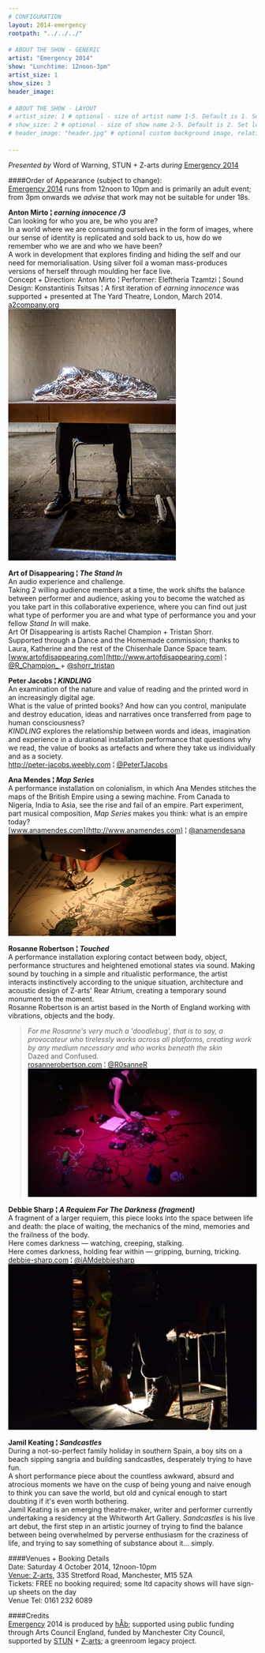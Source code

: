 ```yaml
---
# CONFIGURATION
layout: 2014-emergency
rootpath: "../../../"

# ABOUT THE SHOW - GENERIC
artist: "Emergency 2014"
show: "Lunchtime: 12noon-3pm"
artist_size: 1
show_size: 3
header_image:

# ABOUT THE SHOW - LAYOUT
# artist_size: 1 # optional - size of artist name 1-5. Default is 1. Set longer names to lower values
# show_size: 2 # optional - size of show name 2-5. Default is 2. Set longer names to lower values
# header_image: "header.jpg" # optional custom background image, relative to current page

---
```

*Presented by* Word of Warning, STUN + Z-arts *during* [Emergency 2014](/current/2014-emergency)    
          
####Order of Appearance (subject to change):            
[Emergency 2014](/current/2014-emergency) runs from 12noon to 10pm and is primarily an adult event; from 3pm onwards we *advise* that work may not be suitable for under 18s.      
          
**Anton Mirto ¦ *earning innocence /3***          
Can looking for who you are, be who you are?      
In a world where we are consuming ourselves in the form of images, where our sense of identity is replicated and sold back to us, how do we remember who we are and who we have been?     
A work in development that explores finding and hiding the self and our need for memorialisation. Using silver foil a woman mass-produces versions of herself through moulding her face live.     
Concept + Direction: Anton Mirto ¦ Performer: Eleftheria Tzamtzi ¦ Sound Design: Konstantinis Tsitsas ¦ A first iteration of *earning innocence* was supported + presented at The Yard Theatre, London, March 2014.              
[a2company.org](http://www.A2company.org)         
![Anton Mirto](antonmirto.jpg)
          
**Art of Disappearing ¦ *The Stand In***          
An audio experience and challenge.      
Taking 2 willing audience members at a time, the work shifts the balance between performer and audience, asking you to become the watched as you take part in this collaborative experience, where you can find out just what type of performer you are and what type of performance you and your fellow *Stand In* will make.              
Art Of Disappearing is artists Rachel Champion + Tristan Shorr.       
Supported through a Dance and the Homemade commission; thanks to Laura, Katherine and the rest of the Chisenhale Dance Space team.               
[www.artofdisappearing.com](http://www.artofdisappearing.com) ¦ [@R_Champion_ ](http://twitter.com/R_Champion_) + [@shorr_tristan](http://twitter.com/shorr_tristan)          
          
**Peter Jacobs ¦ *KINDLING***           
An examination of the nature and value of reading and the printed word in an increasingly digital age.        
What is the value of printed books? And how can you control, manipulate and destroy education, ideas and narratives once transferred from page to human consciousness?               
*KINDLING* explores the relationship between words and ideas, imagination and experience in a durational installation performance that questions why we read, the value of books as artefacts and where they take us individually and as a society.     
<http://peter-jacobs.weebly.com> ¦ [@PeterTJacobs](http://twitter.com/PeterTJacobs)            
          
**Ana Mendes ¦ *Map Series***           
A performance installation on colonialism, in which Ana Mendes stitches the maps of the British Empire using a sewing machine. From Canada to Nigeria, India to Asia, see the rise and fail of an empire. Part experiment, part musical composition, *Map Series* makes you think: what is an empire today?           
[www.anamendes.com](http://www.anamendes.com) ¦ [@anamendesana](http://twitter.com/anamendesana)              
![Ana Mendes](anamendes.jpg)        
          
**Rosanne Robertson ¦ *Touched***       
A performance installation exploring contact between body, object, performance structures and heightened emotional states via sound. Making sound by touching in a simple and ritualistic performance, the artist interacts instinctively according to the unique situation, architecture and acoustic design of Z-arts' Rear Atrium, creating a temporary sound monument to the moment.   
Rosanne Robertson is an artist based in the North of England working with vibrations, objects and the body.             
>*For me Rosanne's very much a 'doodlebug', that is to say, a provocateur who tirelessly works across all  platforms, creating work by any medium necessary and who works beneath the skin*<br>Dazed and Confused.       
[rosannerobertson.com](http://www.rosannerobertson.com) ¦ [@R0sanneR](http://twitter.com/R0sanneR)            
![Rosanne Robertson](RRobertson.jpg)              
          
**Debbie Sharp ¦ *A Requiem For The Darkness (fragment)***   
A fragment of a larger requiem, this piece looks into the space between life and death: the place of waiting, the mechanics of the mind, memories and the frailness of the body.           
Here comes darkness — watching, creeping, stalking.         
Here comes darkness, holding fear within — gripping, burning, tricking.         
[debbie-sharp.com](http://debbie-sharp.com) ¦ [@iAMdebbiesharp](http://twitter.com/iAMdebbiesharp)            
![Debbie Sharp](DebSharp.jpg)           
          
**Jamil Keating ¦ *Sandcastles***       
During a not-so-perfect family holiday in southern Spain, a boy sits on a beach sipping sangria and building sandcastles, desperately trying to have fun.         
A short performance piece about the countless awkward, absurd and atrocious moments we have on the cusp of being young and naive enough to think you can save the world, but old and cynical enough to start doubting if it's even worth bothering.      
Jamil Keating is an emerging theatre-maker, writer and performer currently undertaking a residency at the Whitworth Art Gallery. *Sandcastles* is his live art debut, the first step in an artistic journey of trying to find the balance between being overwhelmed by perverse enthusiasm for the craziness of life, and trying to say something of substance about it… simply.          
          
####Venues + Booking Details  
Date: Saturday 4 October 2014, 12noon-10pm        
[Venue: Z-arts](http://www.z-arts.org/about-us/getting-here), 335 Stretford Road, Manchester, M15 5ZA         
Tickets: FREE no booking required; some ltd capacity shows will have sign-up sheets on the day      
Venue Tel: 0161 232 6089      
          
####Credits         
[Emergency](/hab/emergency) 2014 is produced by [hÅb](/hab); supported using public funding through Arts Council England, funded by Manchester City Council, supported by [STUN](http://stunlive.com) + [Z-arts](http://www.z-arts.org); a greenroom legacy project.
